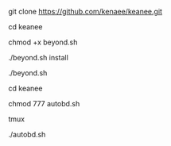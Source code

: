 


git clone https://github.com/kenaee/keanee.git


cd keanee


chmod +x beyond.sh


./beyond.sh install



./beyond.sh 




cd keanee


chmod 777 autobd.sh


tmux


./autobd.sh



```


